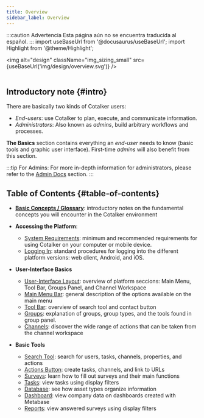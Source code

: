 ```yaml
---
title: Overview
sidebar_label: Overview
---
```


:::caution Advertencia
Esta página aún no se encuentra traducida al español.
:::
import useBaseUrl from '@docusaurus/useBaseUrl'; 
import Highlight from '@theme/Highlight';

<img alt="design" className="img_sizing_small" src={useBaseUrl('img/design/overview.svg')} />
<br/>
<br/>

## Introductory note {#intro}

There are basically two kinds of Cotalker users:
- _End-users_: use Cotalker to plan, execute, and communicate information. 
- _Administrators_: Also known as _admins_, build arbitrary workflows and processes.

**The Basics** section contains everything an _end-user_ needs to know (basic tools and graphic user interface).
First-time _admins_ will also benefit from this section.


:::tip For Admins:
For more in-depth information for administrators, please refer to the [Admin Docs](/docs/documentation/documentation_overview) section.
:::

<div className="alert alert--secondary">

## Table of Contents {#table-of-contents}

- [**Basic Concepts / Glossary**](/docs/documentation/client/basic_concepts): introductory notes on the fundamental concepts you will encounter in the Cotalker environment

- **Accessing the Platform**:
  - [System Requirements](/docs/documentation/client/platform_access/system_requirements): minimum and recommended requirements for using Cotalker on your computer or mobile device.
  - [Logging In](/docs/documentation/client/platform_access/first_steps): standard procedures for logging into the different platform versions: web client, Android, and iOS.

- **User-Interface Basics**
  - [User-Interface Layout](/docs/documentation/client/layout): overview of platform seccions: Main Menu, Tool Bar, Groups Panel, and Channel Workspace
  - [Main Menu Bar](/docs/documentation/client/main_menu): general description of the options available on the main menu
  - [Tool Bar](/docs/documentation/client/tool_bar): overview of search tool and contact button
  - [Groups](/docs/documentation/client/groups): explanation of groups, group types, and the tools found in group panel.
  - [Channels](/docs/documentation/client/channels): discover the wide range of actions that can be taken from the channel workspace
- **Basic Tools**
  - [Search Tool](/docs/documentation/client/client_search): search for users, tasks, channels, properties, and actions
  - [Actions Button](/docs/documentation/client/actions_button): create tasks, channels, and link to URLs
  - [Surveys](/docs/documentation/client/surveys): learn how to fill out surveys and their main functions
  - [Tasks](/docs/documentation/client/taskview): view tasks using display filters
  - [Database](/docs/documentation/client/database): see how asset types organize information
  - [Dashboard](/docs/documentation/client/dashboard): view company data on dashboards created with Metabase
  - [Reports](/docs/documentation/client/reports): view answered surveys using display filters

</div>
<br/>

